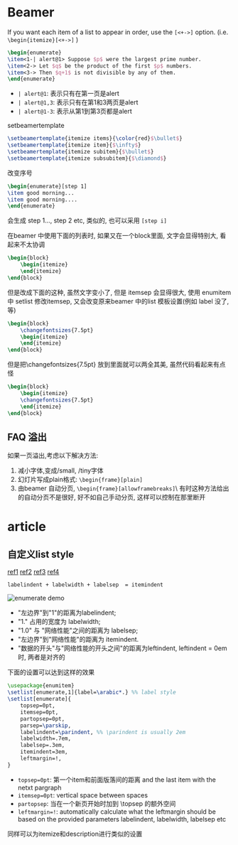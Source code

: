 # Beamer
If you want each item of a list to appear in order, use the `[<+->]` option. (i.e. `\begin{itemize}[<+->]` )
```Latex
\begin{enumerate}
\item<1-| alert@1> Suppose $p$ were the largest prime number.
\item<2-> Let $q$ be the product of the first $p$ numbers.
\item<3-> Then $q+1$ is not divisible by any of them.
\end{enumerate}
```
- `| alert@1`: 表示只有在第一页是alert
- `| alert@1,3`: 表示只有在第1和3两页是alert
- `| alert@1-3`: 表示从第1到第3页都是alert

setbeamertemplate
```Latex
\setbeamertemplate{itemize items}{\color{red}$\bullet$} 
\setbeamertemplate{itemize item}{$\infty$}
\setbeamertemplate{itemize subitem}{$\bullet$}
\setbeamertemplate{itemize subsubitem}{$\diamond$}
```

改变序号

```Latex
\begin{enumerate}[step 1]
\item good morning...
\item good morning....
\end{enumerate}
```
会生成 step 1..., step 2 etc, 类似的, 也可以采用 `[step i]`

在beamer 中使用下面的列表时, 如果又在一个block里面, 文字会显得特别大, 看起来不太协调
```Latex
\begin{block}
	\begin{itemize}
	\end{itemize}
\end{block}
```
但是改成下面的这种, 虽然文字变小了, 但是 itemsep 会显得很大, 使用 enumitem 中 setlist 修改itemsep, 又会改变原来beamer 中的list 模板设置(例如 label 没了, 等)
```Latex
\begin{block}
	\changefontsizes{7.5pt}
	\begin{itemize}
	\end{itemize}
\end{block}
```
但是把\changefontsizes{7.5pt} 放到里面就可以两全其美, 虽然代码看起来有点怪
```Latex
\begin{block}
	\begin{itemize}
	\changefontsizes{7.5pt}
	\end{itemize}
\end{block}
```

## FAQ 溢出
如果一页溢出,考虑以下解决方法:

1. 减小字体,变成/small, /tiny字体 
2. 幻灯片写成plain格式: `\begin{frame}[plain]`
3.  由beamer 自动分页, `\begin{frame}[allowframebreaks]`\\
有时这种方法给出的自动分页不是很好, 好不如自己手动分页, 这样可以控制在那里断开

# article
## 自定义list style
[ref1](http://tex.stackexchange.com/questions/184780/can-someone-please-explain-the-enumitem-horizontal-spacing-parameters)
[ref2](http://tex.stackexchange.com/questions/29322/how-to-make-enumerate-items-align-at-left-margin)
[ref3](http://tex.stackexchange.com/questions/78167/indentation-within-an-itemized-list)
[ref4](http://tex.stackexchange.com/questions/79938/hanging-indent-inside-list)

`labelindent + labelwidth + labelsep  = itemindent`

![enumerate demo](http://i.imgbox.com/4YJKY9Gl.png)

- "左边界"到"1"的距离为labelindent;
- "1." 占用的宽度为 labelwidth;
- "1.0" 与 "网络性能"之间的距离为 labelsep;
- "左边界"到"网络性能"的距离为 itemindent.
- "数据的开头"与"网络性能的开头之间"的距离为leftindent, leftindent = 0em时, 两者是对齐的

下面的设置可以达到这样的效果
```Latex
\usepackage{enumitem}
\setlist[enumerate,1]{label=\arabic*.} %% label style
\setlist[enumerate]{
	topsep=0pt,
	itemsep=0pt,
	partopsep=0pt,
	parsep=\parskip,
	labelindent=\parindent, %% \parindent is usually 2em
	labelwidth=.7em,
	labelsep=.3em,
	itemindent=3em,
	leftmargin=!,
}
```
- `topsep=0pt`: 第一个item和前面版落间的距离 and the last item with the netxt pargraph
- `itemsep=0pt`: vertical space between spaces
- `partopsep`: 当在一个新页开始时加到 \topsep 的额外空间
- `leftmargin=!`: automatically calculate what the leftmargin should be based on the provided parameters labelindent, labelwidth, labelsep etc

同样可以为itemize和description进行类似的设置
